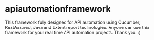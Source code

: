# apiautomationframework
This framework fully designed for API automation using Cucumber, RestAssured, Java and Extent report technologies. Anyone can use this framework for your real time API automation projects. Thank you. :)
